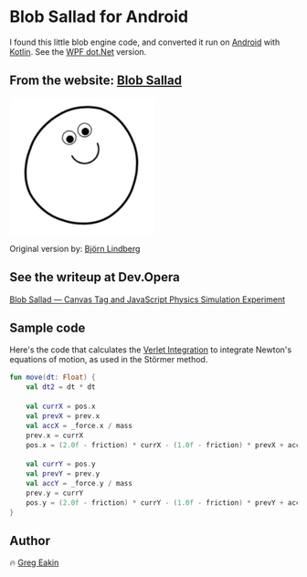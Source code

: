 # Blob Sallad for Android
I found this little blob engine code, and converted it run on [Android](https://www.android.com/) with [Kotlin](https://kotlinlang.org/).
See the [WPF dot.Net](https://github.com/GregEakin/BlobSallad.Net) version.

## From the website: [Blob Sallad](https://blobsallad.se/)
![Blob Sallad](Blob.PNG)

Original version by: [Björn Lindberg](mailto:bjoern.lindberg@gmail.com)

## See the writeup at Dev.Opera
[Blob Sallad — Canvas Tag and JavaScript Physics Simulation Experiment](https://dev.opera.com/articles/blob-sallad-canvas-tag-and-javascript/)

## Sample code
Here's the code that calculates the [Verlet Integration](https://en.wikipedia.org/wiki/Verlet_integration) to integrate Newton's equations of motion, as used in the Störmer method.
```kotlin
fun move(dt: Float) {
    val dt2 = dt * dt

    val currX = pos.x
    val prevX = prev.x
    val accX = _force.x / mass
    prev.x = currX
    pos.x = (2.0f - friction) * currX - (1.0f - friction) * prevX + accX * dt2

    val currY = pos.y
    val prevY = prev.y
    val accY = _force.y / mass
    prev.y = currY
    pos.y = (2.0f - friction) * currY - (1.0f - friction) * prevY + accY * dt2
}
```

## Author
:fire: [Greg Eakin](https://www.linkedin.com/in/gregeakin)
